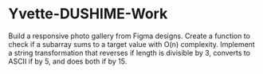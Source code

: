 # Yvette-DUSHIME-Work
Build a responsive photo gallery from Figma designs. Create a function to check if a subarray sums to a target value with O(n) complexity. Implement a string transformation that reverses if length is divisible by 3, converts to ASCII if by 5, and does both if by 15.
